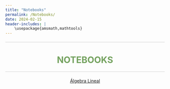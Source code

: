 ```yaml
---
title: "Notebooks"
permalink: /Notebooks/
date: 2024-02-15
header-includes: |
    \usepackage{amsmath,mathtools}
---
```


<script
  src="https://cdn.mathjax.org/mathjax/latest/MathJax.js?config=TeX-AMS-MML_HTMLorMML"
  type="text/javascript">
</script>

<html>
<head>
    <style>
        /* Estilos para centrar y cambiar el color del texto */
        h1 {
            text-align: center; /* Centra el texto horizontalmente */
            color: rgba(72, 133, 45, 0.76); /* Cambia el color del texto a verde */
        }
    </style>
</head>
<body>

<style>

    .container {
      max-width: 800px;
      margin: 20px auto;
      overflow: hidden;
    }

    .person {
      display: flex;
      margin-bottom: 20px;
      justify-content: space-between;
      align-items: center;
      flex-wrap: wrap;
    }

    .person img {
      max-width: 200px;
      max-height: 200px;
      border-radius: 50%;
      margin-right: 20px;
      margin-left: 20px;
    }

    .person .info {
      flex: 1;
      text-align: left;
    }

    .person:nth-child(even) {
      flex-direction: row-reverse;
    }

    h2 {
      text-align: center;
      color: #333;
    }

    hr {
            border: none; /* Elimina el borde */
            height: 1px; /* Altura de la línea */
            background-color: #CCCCCC; /* Color de la línea */
            margin: 20px 0; /* Margen superior e inferior */
        }
  </style>
<hr>

<h1>NOTEBOOKS</h1>

<hr>

</body>
</html>

<div class="button-container">
  <a href="https://labmatecc.github.io/Notebooks/AlgebraLineal/" class="button">Álgebra Lineal</a>
</div>


  <html>
<head>
    <style>
        .button-container {
            text-align: center; /* Centra el contenido horizontalmente */
        }

        .button {
            display: inline-block;
            padding: 10px 20px;
            border-radius: 20px; /* Esto hace que el botón tenga forma de pastilla */
            background-color: rgba(72, 133, 45, 0.76); /* Cambia el color del botón a verde */
            color: white; /* Cambia el color del texto a blanco */
            text-decoration: none; /* Elimina el subrayado predeterminado en los enlaces */
            font-size: 16px; /* Cambia el tamaño del texto */
            font-weight: bold; /* Hace que el texto sea más audaz */
            border: none; /* Elimina el borde del botón */
        }
    </style>
</head>
<body>

<hr>

<div class="button-container">
  <a href="https://labmatecc.github.io/Notebooks/AnalisisNumerico/" class="button">Análisis Numérico</a>
</div>

<hr>

<div class="button-container">
  <a href="https://labmatecc.github.io/Notebooks/" class="button">Cadenas de Markov</a>
</div>

<hr>

<div class="button-container">
  <a href="https://labmatecc.github.io/Notebooks/EDO/" class="button">Ecuaciones Diferenciales Ordinarias</a>
</div>

<hr>

<div class="button-container">
  <a href="https://labmatecc.github.io/Notebooks/" class="button">Introducción a las Ciencias de la Computación</a>
</div>

<hr>

<div class="button-container">
  <a href="https://labmatecc.github.io/Notebooks/Optimizacion" class="button">Optimización</a>
</div>

<hr>

<div class="button-container">
  <a href="https://labmatecc.github.io/Notebooks/VariableCompleja/" class="button">Variable Compleja</a>
</div>

<hr>